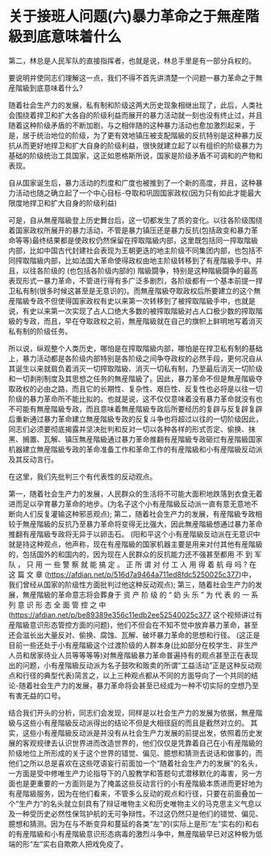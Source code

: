 # 关于接班人问题(六)暴力革命之于無産階級到底意味着什么

第二，林总是人民军队的直接指挥者，也就是说，林总手里是有一部分兵权的。

要说明并使同志们理解这一点，我们不得不首先讲清楚一个问题一暴力革命之于無産階級到底意味着什么?

随着社会生产力的发展，私有制和阶级这两大历史现象相继出现了，此后，人类社会围绕着捍卫和扩大各自的阶级利益而展开的暴力活动就一刻也没有终止过，并且随着这种阶级矛盾的不断加剧，与之相伴随的这种暴力活动也愈加激烈起来，于是，居于统治地位的阶级，为了更有效地镇压被支配階級的反抗特别是这种暴力反抗从而更好地捍卫和扩大自身的阶级利益，很快就建立起了以有组织的阶级暴力为基础的阶级统治工具国家，这正如恩格斯所说，国家是阶级矛盾不可调和的产物和表现。

自从国家诞生后，暴力活动的烈度和广度也被推到了一个新的高度，并且，这种暴力活动也随之确立起了一个中心目标-夺取和巩固国家政权(因为只有如此才能最大限度地捍卫和扩大自身的阶级利益)

可是，自从無産階級登上历史舞台后，这一切都发生了质的变化。以往各阶级围绕着国家政权所展开的暴力活动，不管是暴力镇压还是暴力反抗(包括政变和暴力革命等等)最终结果都是使政权仍然保留在搾取階級内部，这里既包括同一搾取階級内部，比如中国古代封建社会表现为王朝更迭的地主阶级不同集团内部，也包括不同搾取階級内部，比如法国大革命使得政权由地主阶级转移到了有産階級手中。并且，以往各阶级的 (也包括各阶级内部的) 階級闘争，特别是这种階級闘争的最高表现形式一暴力革命，不管进行得有多广泛多剧烈，各阶级都有一个基本前提一捍卫私有制(很多时候这甚至是无意识的)。而無産階級夺取政权后所要建立的这个無産階級专政不但使得国家政权有史以来第一次转移到了被搾取階級手中，也就是说，有史以来第一次实现了占人口绝大多数的被搾取階級对占人口极少数的搾取階級的专政，而且，早在夺取政权之前，無産階級就在自己的旗帜上鲜明地写着消灭私有制的阶级任务。

所以说，纵观整个人类历史，哪怕是在搾取階級内部，哪怕是在捍卫私有制的基础上，暴力活动都是各阶级内部特别是各阶级之间争夺政权的必然手段，更何况自从其诞生以来就肩负着消灭一切搾取階級、消灭一切私有制，乃至最后消灭一切阶级和一切剥削制度及其思想之任务的無産階級了。因此，暴力革命不但是無産階級夺取政权的必由之路，而且它的长期性、复杂性、艰巨性、反复性也必将是以往一切阶级的暴力革命所不能比拟的。也就是说，这不仅仅意味着没有暴力革命就没有也不可能有無産階級专政，而且意味着無産階級专政后所要经历的复辟与反复辟复辟后重新通过暴力革命建立無産階級专政的反复斗争也将超过以往的一切阶级因此，同志们必须要彻底揭露并坚决批判和反对一切以各种各样的形式否定、偷换、抹黑、搁置、瓦解、镇压無産階級通过暴力革命推翻有産階級专政砸烂有産階級国家机器建立無産階級专政的革命准备工作和革命工作的有産階級和小有産階級反动派及其反动言行。

在这里，我们先批判三个有代表性的反动观点。

第一，随着社会生产力的发展，人民群众的生活将不可能大面积地跌落到衣食无着进而足以孕育暴力革命的地步。(为名子这个小有産階級反动派一直有意无意地不断向人们反复灌输这种邪恶观点); 第二，随着社会生产力的发展，有産階級专政相较于無産階級的反抗乃至暴力革命将变得无比强大，因此無産階級想通过暴力革命推翻有産階級专政将无异于以卵击石。 (阳和平这个小有産階級反动派在无意识中就是持这种观点，他声称，现在有産階級的国家机器主要是用来对付其他有産階級的，包括国外的和国内的，因为现在人民群众的反抗能力还不强甚至都用 不 到 军 队 ， 只 用 一 些 警 察 就 能 搞 定 。 正 所 谓 对 付 工 人 用 得 着 航 母 吗 ? 在 这 篇 文 章 (https://afdian.net/p/516d7a9464a711ed8fdc5250025c377)中，我们曾经从国家的阶级性方面批判过他这种反动观点); 第三，随着社会生产力的发展，無産階級的革命意志将会葬身于 资 产 阶 级 的 “ 奶 头 乐 ” 为 代 表 的 一 系 列 意 识 形 态 全 面 管 控 之 中 (https://afdian.net/p/be89389e356c11edb2ee52540025c377 这个视频讲过有産階級意识形态管控方面的问题)，他们不但会在不知不觉中放弃暴力革命，甚至还会滋长出大量反对、偷换、腐蚀、瓦解、破坏暴力革命的思想和行径。 (这正是目前一些还处于小有産階級这个过渡阶级的人群本身(比如部分在校学生、非生产人员和居家待业人员等等等等)对無産階級暴力革命普遍持有的观点甚至正在表现出的问题，小有産階級反动派为名子鼓吹和贩卖的所谓“工益活动”正是这种反动观点和行径的典型代表)简言之，以上三种观点都从不同的方面导向了一个共同的结论-随着社会生产力的发展，暴力革命将会甚至已经成为一种不切实际的空想乃至有害无益的口号。

结合我们开头的分析，同志们会发现，同样是以社会生产力的发展为依据，無産階級与这些小有産階級反动派得出的结论不但是大相径庭的而且是截然对立的。 其实，这些小有産階級反动派是并没有从社会生产力发展的前提出发，依照着历史发展的客观规律去认识世界进而改造世界的，他们仅仅是凭靠着自己在小有産階級的阶级地位上所形成的关于这个世界的错觉、偏见、臆想和猜测去说话和做事的，而他们之所以总是喜欢在这些呓语妄行前面加一个“随着社会生产力的发展”的名头，一方面是受中修唯生产力论指导下的八股教学和答题句式潜移默化的毒害，另一方面也是更重要的一方面则是为了掩盖这些反动言行的小有産階級本质进而更好地为有産階級服务，因为在他们看来，不管多么反动的观点和行径，只要在前面叠加一个“生产力”的名头就立刻具有了辩证唯物主义和历史唯物主义的马克思主义气息以及一种受历史必然性保驾护航的无可争辩性。不过这仍然只是他们的错觉、偏见、臆想和猜测。因为在与不断变异和蔓延的各类“左”的(实际上是形“左”实右的)和右的有産階級和小有産階級意识形态病毒的激烈斗争中，無産階級早已对这种极为低端的形“左”实右自欺欺人把戏免疫了。 


